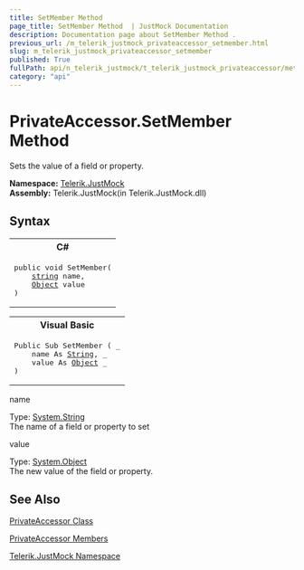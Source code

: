 ```yaml
---
title: SetMember Method 
page_title: SetMember Method  | JustMock Documentation
description: Documentation page about SetMember Method .
previous_url: /m_telerik_justmock_privateaccessor_setmember.html
slug: m_telerik_justmock_privateaccessor_setmember
published: True
fullPath: api/n_telerik_justmock/t_telerik_justmock_privateaccessor/methods_t_telerik_justmock_privateaccessor/m_telerik_justmock_privateaccessor_setmember
category: "api"
---
```


# PrivateAccessor.SetMember Method



Sets the value of a field or property.


 **Namespace:**  [Telerik.JustMock](n_telerik_justmock) <br> **Assembly:** Telerik.JustMock(in Telerik.JustMock.dll)
## Syntax


<div id="syntaxCodeBlocks" class="code"><span codeLanguage="CSharp"><table><tr><th>C#</th></tr><tr><td><pre xml:space="preserve"><span class="keyword">public</span> <span class="keyword">void</span> <span class="identifier">SetMember</span>(
	<a href="https://msdn2.microsoft.com/en-us/library/s1wwdcbf" target="_blank">string</a> <span class="parameter">name</span>,
	<a href="https://msdn2.microsoft.com/en-us/library/e5kfa45b" target="_blank">Object</a> <span class="parameter">value</span>
)</pre></td></tr></table></span><span codeLanguage="VisualBasicDeclaration"><table><tr><th>Visual Basic</th></tr><tr><td><pre xml:space="preserve"><span class="keyword">Public</span> <span class="keyword">Sub</span> <span class="identifier">SetMember</span> ( _
	<span class="parameter">name</span> <span class="keyword">As</span> <a href="https://msdn2.microsoft.com/en-us/library/s1wwdcbf" target="_blank">String</a>, _
	<span class="parameter">value</span> <span class="keyword">As</span> <a href="https://msdn2.microsoft.com/en-us/library/e5kfa45b" target="_blank">Object</a> _
)</pre></td></tr></table></span></div>



name<br>


Type: [System.String](s1wwdcbf) <br>The name of a field or property to set



value<br>


Type: [System.Object](e5kfa45b) <br>The new value of the field or property.




## See Also



 [PrivateAccessor Class](t_telerik_justmock_privateaccessor) 

 [PrivateAccessor Members](allmembers_t_telerik_justmock_privateaccessor) 

 [Telerik.JustMock Namespace](n_telerik_justmock) 



